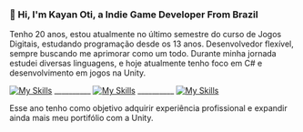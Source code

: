 ### 👋 Hi, I'm Kayan Oti, a Indie Game Developer From Brazil

<!--
**Kayan-Oti/Kayan-Oti** is a ✨ _special_ ✨ repository because its `README.md` (this file) appears on your GitHub profile.

Here are some ideas to get you started:

- 🔭 I’m currently working on ...
- 🌱 I’m currently learning ...
- 👯 I’m looking to collaborate on ...
- 🤔 I’m looking for help with ...
- 💬 Ask me about ...
- 📫 How to reach me: ...
- 😄 Pronouns: ...
- ⚡ Fun fact: ...
-->

Tenho 20 anos, estou atualmente no último semestre do curso de Jogos Digitais, estudando programação desde os 13 anos. Desenvolvedor flexível, sempre buscando me aprimorar como um todo. Durante minha jornada estudei diversas linguagens, e hoje atualmente tenho foco em C# e desenvolvimento em jogos na Unity.

[![My Skills](https://skillicons.dev/icons?i=cpp,c,java,js,css,html,react)](https://skillicons.dev) __________ [![My Skills](https://skillicons.dev/icons?i=unity,unreal,vscode,blender)](https://skillicons.dev) __________ [![My Skills](https://skillicons.dev/icons?i=notion,github,discord)](https://skillicons.dev)

Esse ano tenho como objetivo adquirir experiência profissional e expandir ainda mais meu portifólio com a Unity.
